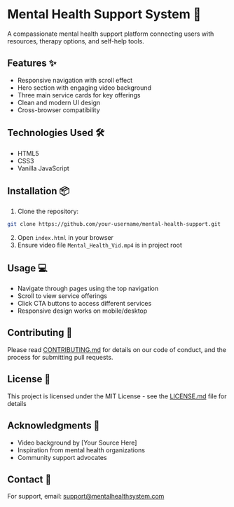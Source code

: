 # Mental Health Support System 🌱

A compassionate mental health support platform connecting users with resources, therapy options, and self-help tools.

## Features ✨
- Responsive navigation with scroll effect
- Hero section with engaging video background
- Three main service cards for key offerings
- Clean and modern UI design
- Cross-browser compatibility

## Technologies Used 🛠️
- HTML5
- CSS3
- Vanilla JavaScript

## Installation 📦
1. Clone the repository:
```bash
git clone https://github.com/your-username/mental-health-support.git
```
2. Open `index.html` in your browser
3. Ensure video file `Mental_Health_Vid.mp4` is in project root

## Usage 💻
- Navigate through pages using the top navigation
- Scroll to view service offerings
- Click CTA buttons to access different services
- Responsive design works on mobile/desktop

## Contributing 🤝
Please read [CONTRIBUTING.md](CONTRIBUTING.md) for details on our code of conduct, and the process for submitting pull requests.

## License 📄
This project is licensed under the MIT License - see the [LICENSE.md](LICENSE.md) file for details

## Acknowledgments 🙏
- Video background by [Your Source Here]
- Inspiration from mental health organizations
- Community support advocates

## Contact 📧
For support, email: support@mentalhealthsystem.com